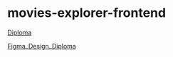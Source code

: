 # movies-explorer-frontend
[Diploma](https://symphony44diplomaweb.nomoredomains.xyz)

[Figma_Design_Diploma](https://www.figma.com/file/SLFpqdcsO2jmMOZetUW7rT/)
